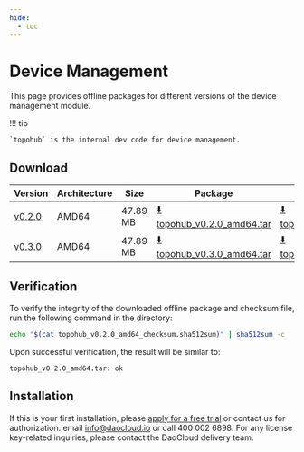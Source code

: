 ```yaml
---
hide:
  - toc
---
```


# Device Management

This page provides offline packages for different versions of the device management module.

!!! tip

    `topohub` is the internal dev code for device management.

## Download


| Version  | Architecture | Size | Package | Checksum | Date |
| ---- | ---- | -------- | ------ | -------- | -------- |
| [v0.2.0](../../topohub/intro/release-notes.md) | AMD64 | 47.89 MB | [:arrow_down: topohub_v0.2.0_amd64.tar](https://qiniu-download-public.daocloud.io/DaoCloud_Enterprise/topohub_v0.2.0_amd64.tar) | [:arrow_down: topohub_v0.2.0_amd64_checksum.sha512sum](https://qiniu-download-public.daocloud.io/DaoCloud_Enterprise/topohub_v0.2.0_amd64_checksum.sha512sum) | 2025-06-17 |
| [v0.3.0](../../topohub/intro/release-notes.md) | AMD64 | 47.89 MB | [:arrow_down: topohub_v0.3.0_amd64.tar](https://qiniu-download-public.daocloud.io/DaoCloud_Enterprise/topohub_v0.3.0_amd64.tar) | [:arrow_down: topohub_v0.3.0_amd64_checksum.sha512sum](https://qiniu-download-public.daocloud.io/DaoCloud_Enterprise/topohub_v0.3.0_amd64_checksum.sha512sum) | 2025-06-27 |

## Verification

To verify the integrity of the downloaded offline package and checksum file,
run the following command in the directory:

```sh
echo "$(cat topohub_v0.2.0_amd64_checksum.sha512sum)" | sha512sum -c
```

Upon successful verification, the result will be similar to:

```none
topohub_v0.2.0_amd64.tar: ok
```

## Installation

If this is your first installation, please [apply for a free trial](../../dce/license0.md)
or contact us for authorization: email info@daocloud.io or call 400 002 6898.
For any license key-related inquiries, please contact the DaoCloud delivery team.
